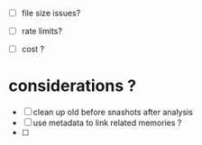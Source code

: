 - [ ] file size issues? 
- [ ] rate limits? 
- [ ] cost ?



# considerations ? 

- [ ] clean up old before snashots after analysis 
- [ ] use metadata to link related memories ? 
- [ ] 